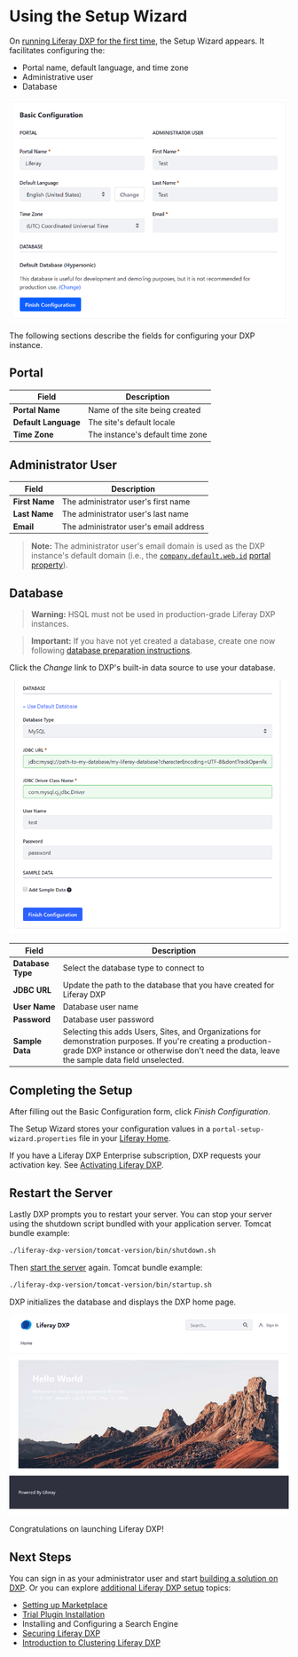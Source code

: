 # Using the Setup Wizard

On [running Liferay DXP for the first time](./running-liferay-dxp-for-the-first-time.md), the Setup Wizard appears. It facilitates configuring the:

* Portal name, default language, and time zone
* Administrative user
* Database

![DXP's Basic Configuration page (the Setup Wizard) facilitates configuring the portal and database.](./using-the-setup-wizard/images/01.png)

The following sections describe the fields for configuring your DXP instance. 

## Portal

| Field | Description |
| --- | --- |
| **Portal Name** | Name of the site being created |
| **Default Language** | The site's default locale |
| **Time Zone**  | The instance's default time zone |

## Administrator User

| Field | Description |
| --- | --- |
| **First Name** | The administrator user's first name |
| **Last Name** | The administrator user's last name |
| **Email** | The administrator user's email address |

> **Note:** The administrator user's email domain is used as the DXP instance's default domain (i.e., the [`company.default.web.id`](https://docs.liferay.com/dxp/portal/7.2-latest/propertiesdoc/portal.properties.html#Company) [portal property](../14-reference/03-portal-properties.md)).

## Database

> **Warning:** HSQL must not be used in production-grade Liferay DXP instances.

> **Important:** If you have not yet created a database, create one now following [database preparation instructions](./configuring-a-database.md).

Click the *Change* link to DXP's built-in data source to use your database.

![On clicking the Change link in the Database section, fields appear for configuring DXP's built-in data source.](./using-the-setup-wizard/images/02.png)

| Field | Description |
| --- | --- |
| **Database Type** | Select the database type to connect to |
| **JDBC URL** | Update the path to the database that you have created for Liferay DXP |
| **User Name** | Database user name |
| **Password** | Database user password |
| **Sample Data** | Selecting this adds Users, Sites, and Organizations for demonstration purposes. If you're creating a production-grade DXP instance or otherwise don't need the data, leave the sample data field unselected. |

## Completing the Setup

After filling out the Basic Configuration form, click *Finish Configuration*.

The Setup Wizard stores your configuration values in a `portal-setup-wizard.properties` file in your [Liferay Home](../14-reference/01-liferay-home.md).

If you have a Liferay DXP Enterprise subscription, DXP requests your activation key. See [Activating Liferay DXP](./activating-liferay-dxp.md).

## Restart the Server

Lastly DXP prompts you to restart your server. You can stop your server using the shutdown script bundled with your application server. Tomcat bundle example:

```bash
./liferay-dxp-version/tomcat-version/bin/shutdown.sh
```

Then [start the server](./running-liferay-dxp-for-the-first-time) again. Tomcat bundle example:

```bash
./liferay-dxp-version/tomcat-version/bin/startup.sh
```

DXP initializes the database and displays the DXP home page.

![Once you've configured DXP and restarted the server, the DXP home page appears and is ready for you to sign in!](./using-the-setup-wizard/images/03.png)

Congratulations on launching Liferay DXP! 

## Next Steps

You can sign in as your administrator user and start [building a solution on DXP](TODO). Or you can explore [additional Liferay DXP setup](../02-setting-up-liferay-dxp/01-config-overview.md) topics:

* [Setting up Marketplace](../02-setting-up-liferay-dxp/setting-up-marketplace.md)
* [Trial Plugin Installation](../02-setting-up-liferay-dxp/trial-plugin-installation.md)
* Installing and Configuring a Search Engine
* [Securing Liferay DXP](../05-securing-liferay/01-securing-liferay.md)
* [Introduction to Clustering Liferay DXP](../02-setting-up-liferay-dxp/configuring-clustering-for-high-availability/01-introduction-to-clustering-liferay-dxp.md)
